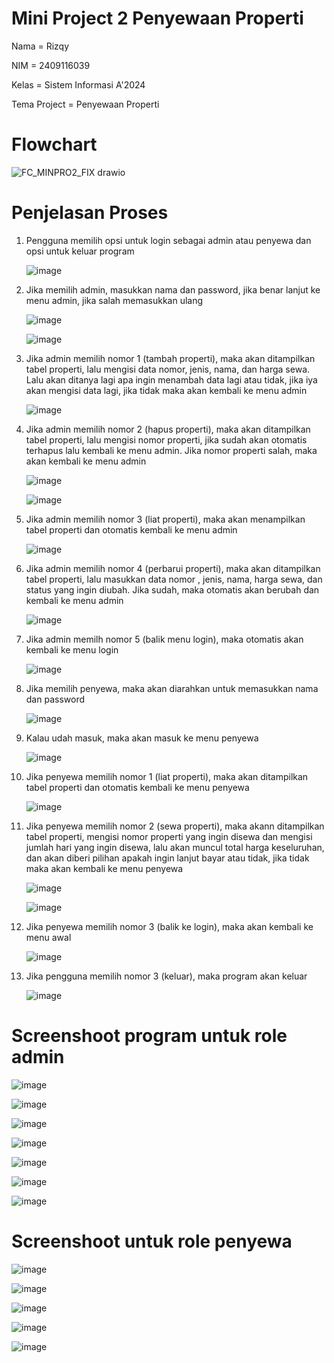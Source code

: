 # Mini Project 2 Penyewaan Properti

Nama = Rizqy

NIM = 2409116039

Kelas = Sistem Informasi A'2024

Tema Project = Penyewaan Properti

# Flowchart

![FC_MINPRO2_FIX drawio](https://github.com/user-attachments/assets/252263a5-5631-471b-bcd9-a21a1c25fed8)

# Penjelasan Proses

1. Pengguna memilih opsi untuk login sebagai admin atau penyewa dan opsi untuk keluar program

   ![image](https://github.com/user-attachments/assets/574a62ea-e28f-4d5d-ba47-9d28c69c4958)

2. Jika memilih admin, masukkan nama dan password, jika benar lanjut ke menu admin, jika salah memasukkan ulang

   ![image](https://github.com/user-attachments/assets/6d92528a-de2b-4c97-a5e1-d71a36864594)


   ![image](https://github.com/user-attachments/assets/7b4c81b7-6960-4304-b514-bd22f4d1bafc)

3. Jika admin memilih nomor 1 (tambah properti), maka akan ditampilkan tabel properti, lalu mengisi data nomor, jenis, nama, dan harga sewa. Lalu akan ditanya lagi apa ingin menambah data lagi atau tidak, jika iya akan mengisi data lagi, jika tidak maka akan kembali ke menu admin

   ![image](https://github.com/user-attachments/assets/49ad4265-af10-4271-bbb3-3c0ae379ad0c)

4. Jika admin memilih nomor 2 (hapus properti), maka akan ditampilkan tabel properti, lalu mengisi nomor properti, jika sudah akan otomatis terhapus lalu kembali ke menu admin. Jika nomor properti salah, maka akan kembali ke menu admin

   ![image](https://github.com/user-attachments/assets/52cc87e6-25d0-462c-827c-c310b47ffe9e)

   ![image](https://github.com/user-attachments/assets/d66af2d7-2f19-455a-8b0c-a6fbae7eae38)

5. Jika admin memilih nomor 3 (liat properti), maka akan menampilkan tabel properti dan otomatis kembali ke menu admin

   ![image](https://github.com/user-attachments/assets/c6f4ab21-ee4f-4114-8452-6c771193cf6f)

6. Jika admin memilih nomor 4 (perbarui properti), maka akan ditampilkan tabel properti, lalu masukkan data nomor , jenis, nama, harga sewa, dan status yang ingin diubah. Jika sudah, maka otomatis akan berubah dan kembali ke menu admin

   ![image](https://github.com/user-attachments/assets/4e529489-b40c-4fd0-8740-b11f1db0b66d)

7. Jika admin memilh nomor 5 (balik menu login), maka otomatis akan kembali ke menu login

   ![image](https://github.com/user-attachments/assets/91b29605-c41d-42ac-9360-c672d022dae8)

8. Jika memilih penyewa, maka akan diarahkan untuk memasukkan nama dan password

   ![image](https://github.com/user-attachments/assets/aa8594fc-b59b-4cb9-ba25-ee6567f5b8a3)

9. Kalau udah masuk, maka akan masuk ke menu penyewa

    ![image](https://github.com/user-attachments/assets/15b0c209-25a2-4c39-9a8a-70cad282695c)

10. Jika penyewa memilih nomor 1 (liat properti), maka akan ditampilkan tabel properti dan otomatis kembali ke menu penyewa

    ![image](https://github.com/user-attachments/assets/a2a0303b-ec54-4bb3-a3a7-3dffb13e2c9e)

11. Jika penyewa memilih nomor 2 (sewa properti), maka akann ditampilkan tabel properti, mengisi nomor properti yang ingin disewa dan mengisi jumlah hari yang ingin disewa, lalu akan muncul total harga keseluruhan, dan akan diberi pilihan apakah ingin lanjut bayar atau tidak, jika tidak maka akan kembali ke menu penyewa

    ![image](https://github.com/user-attachments/assets/3d12559a-8b28-4278-8e80-bce7ec8cd0cb)

    ![image](https://github.com/user-attachments/assets/a3d5419f-9bfa-44b0-a0c7-9e5b85b915ef)

12. Jika penyewa memilih nomor 3 (balik ke login), maka akan kembali ke menu awal

    ![image](https://github.com/user-attachments/assets/89dbbf01-e41c-40c6-b64b-67b9de74a441)

13. Jika pengguna memilih nomor 3 (keluar), maka program akan keluar

    ![image](https://github.com/user-attachments/assets/7df8cfaa-b307-4f40-938d-e490eb6359cf)

# Screenshoot program untuk role admin

![image](https://github.com/user-attachments/assets/7be2283e-2927-4a6d-be25-3a9d542f3f39)

![image](https://github.com/user-attachments/assets/5b305559-3d7b-4681-9add-252c27f572ee)

![image](https://github.com/user-attachments/assets/99a9bbe7-9f56-4caa-80de-81318b3b4a0e)

![image](https://github.com/user-attachments/assets/219e7e98-274b-429c-ad6c-5204d1edf39e)

![image](https://github.com/user-attachments/assets/9f2fcdf7-6f5b-4f43-bb9b-3e41e54e368e)

![image](https://github.com/user-attachments/assets/c8fcf6cc-84e9-4ae5-8e8e-dfdf33cd6395)

![image](https://github.com/user-attachments/assets/41808d02-d363-4974-8efd-5f89e0a53d5d)

# Screenshoot untuk role penyewa

![image](https://github.com/user-attachments/assets/83d65bce-27ba-4535-815f-7d374d161e1b)

![image](https://github.com/user-attachments/assets/9141f609-6bb1-42ab-90ea-613c81a6f553)

![image](https://github.com/user-attachments/assets/dd34d349-6e32-40f0-9f29-c42484661fe1)

![image](https://github.com/user-attachments/assets/f3073703-9fe8-47d4-92b7-1fb60cf4e7cb)

![image](https://github.com/user-attachments/assets/345ce8bd-6948-4457-b25a-4642e2eb904b)































   


